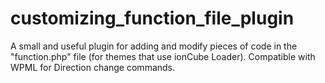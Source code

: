 # customizing_function_file_plugin
 A small and useful plugin for adding and modify pieces of code in the "function.php" file (for themes that use ionCube Loader). Compatible with WPML for Direction change commands.
